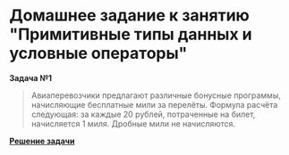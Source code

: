 # Домашнее задание к занятию "Примитивные типы данных и условные операторы"

**Задача №1**

>Авиаперевозчики предлагают различные бонусные программы, начисляющие бесплатные мили за перелёты. Формула расчёта следующая: за каждые 20 рублей, потраченные на билет, начисляется 1 миля. Дробные мили не начисляются.

[**Решение задачи**]()